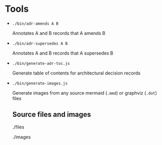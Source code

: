 # Tools

- `./bin/adr-amends A B`

  Annotates A and B records that A amends B
- `./bin/adr-supersedes A B`

  Annotates A and B records that A supersedes B
- `./bin/generate-adr-toc.js`

  Generate table of contents for architectural decision records
- `./bin/generate-images.js`

  Generate images from any source mermaid (`.mmd`) or graphviz (`.dot`) files

  ## Source files and images

  ./files

  ./images
